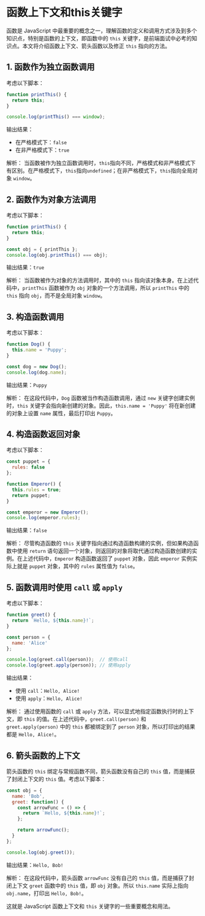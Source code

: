 # 函数上下文和this关键字

函数是 JavaScript 中最重要的概念之一，理解函数的定义和调用方式涉及到多个知识点，特别是函数的上下文，即函数中的 `this` 关键字，是前端面试中必考的知识点。本文将介绍函数上下文、箭头函数以及修正 `this` 指向的方法。

## 1. 函数作为独立函数调用

考虑以下脚本：

```javascript
function printThis() {
  return this;
}

console.log(printThis() === window);
```

输出结果：
- 在严格模式下：`false`
- 在非严格模式下：`true`

解析：
当函数被作为独立函数调用时，`this`指向不同，严格模式和非严格模式下有区别。在严格模式下，`this`指向`undefined`；在非严格模式下，`this`指向全局对象 `window`。

## 2. 函数作为对象方法调用

考虑以下脚本：

```javascript
function printThis() {
  return this;
}

const obj = { printThis };
console.log(obj.printThis() === obj);
```

输出结果：`true`

解析：
当函数被作为对象的方法调用时，其中的 `this` 指向该对象本身。在上述代码中，`printThis` 函数被作为 `obj` 对象的一个方法调用，所以 `printThis` 中的 `this` 指向 `obj`，而不是全局对象 `window`。

## 3. 构造函数调用

考虑以下脚本：

```javascript
function Dog() {
  this.name = 'Puppy';
}

const dog = new Dog();
console.log(dog.name);
```

输出结果：`Puppy`

解析：
在这段代码中，`Dog` 函数被当作构造函数调用，通过 `new` 关键字创建实例时，`this` 关键字会指向新创建的对象。因此，`this.name = 'Puppy'` 将在新创建的对象上设置 `name` 属性，最后打印出 `Puppy`。

## 4. 构造函数返回对象

考虑以下脚本：

```javascript
const puppet = {
  rules: false
};

function Emperor() {
  this.rules = true;
  return puppet;
}

const emperor = new Emperor();
console.log(emperor.rules);
```

输出结果：`false`

解析：
尽管构造函数的 `this` 关键字指向通过构造函数构建的实例，但如果构造函数中使用 `return` 语句返回一个对象，则返回的对象将取代通过构造函数创建的实例。在上述代码中，`Emperor` 构造函数返回了 `puppet` 对象，因此 `emperor` 实例实际上就是 `puppet` 对象，其中的 `rules` 属性值为 `false`。

## 5. 函数调用时使用 `call` 或 `apply`

考虑以下脚本：

```javascript
function greet() {
  return `Hello, ${this.name}!`;
}

const person = {
  name: 'Alice'
};

console.log(greet.call(person));  // 使用call
console.log(greet.apply(person)); // 使用apply
```

输出结果：
- 使用 `call`：`Hello, Alice!`
- 使用 `apply`：`Hello, Alice!`

解析：
通过使用函数的 `call` 或 `apply` 方法，可以显式地指定函数执行时的上下文，即 `this` 的值。在上述代码中，`greet.call(person)` 和 `greet.apply(person)` 中的 `this` 都被绑定到了 `person` 对象，所以打印出的结果都是 `Hello, Alice!`。

## 6. 箭头函数的上下文

箭头函数的 `this` 绑定与常规函数不同，箭头函数没有自己的 `this` 值，而是捕获了封闭上下文的 `this` 值。考虑以下脚本：

```javascript
const obj = {
  name: 'Bob',
  greet: function() {
    const arrowFunc = () => {
      return `Hello, ${this.name}!`;
    };

    return arrowFunc();
  }
};

console.log(obj.greet());
```

输出结果：`Hello, Bob!`

解析：
在这段代码中，箭头函数 `arrowFunc` 没有自己的 `this` 值，而是捕获了封闭上下文 `greet` 函数中的 `this` 值，即 `obj` 对象。所以 `this.name` 实际上指向 `obj.name`，打印出 `Hello, Bob!`。

这就是 JavaScript 函数上下文和 `this` 关键字的一些重要概念和用法。